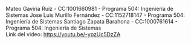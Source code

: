 Mateo Gaviria Ruiz          - CC:1001660981 - Programa 504: Ingeniería de Sistemas
Jose Luis Murillo Fernández - CC:1152718147 - Programa 504: Ingeniería de Sistemas
Santiago Zapata Barahona    - CC:1000761614 - Programa 504: Ingeniería de Sistemas    
Link del video: https://youtu.be/-ypzUc5DzZA 